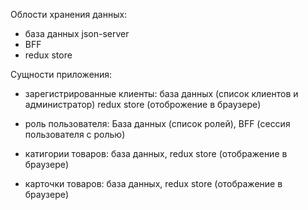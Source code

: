 Облости хранения данных:

- база данных json-server
- BFF
- redux store

Сущности приложения:

- зарегистрированные клиенты: база данных (список клиентов и администратор) redux store (отоброжение в браузере)

- роль пользователя: База данных (список ролей), BFF (сессия пользователя с ролью)

- катигории товаров: база данных, redux store (отображение в браузере)

- карточки товаров: база данных, redux store (отображение в браузере)
